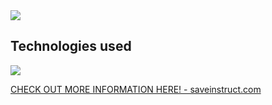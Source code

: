 <img src="https://user-images.githubusercontent.com/98140299/190580786-aa95f163-ccd7-426d-afdf-2e48d7e06744.svg">

<h2>Technologies used</h2>
<img src="https://user-images.githubusercontent.com/98140299/190580386-a56d05c4-f78c-4ccb-ac1f-bd49f05c8512.png">

<a href="https://www.saveinstruct.com/">CHECK OUT MORE INFORMATION HERE! - saveinstruct.com</a>
